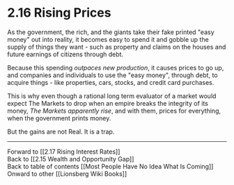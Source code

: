 # 2.16 Rising Prices

As the government, the rich, and the giants take their fake printed "easy money" out into reality, it becomes easy to spend it and gobble up the supply of things they want - such as property and claims on the houses and future earnings of citizens through debt. 

Because this spending *outpaces new production*, it causes prices to go up, and companies and individuals to use the "easy money", through debt, to acquire things - like properties, cars, stocks, and credit card purchases. 

This is why even though a rational long term evaluator of a market would expect The Markets to drop when an empire breaks the integrity of its money, *The Markets apparently rise*, and with them, prices for everything, when the government prints money. 

But the gains are not Real. It is a trap. 

___

Forward to [[2.17 Rising Interest Rates]]  
Back to [[2.15 Wealth and Opportunity Gap]]   
Back to table of contents [[Most People Have No Idea What Is Coming]]   
Onward to other [[Lionsberg Wiki Books]]  



